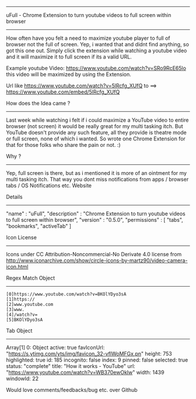 ******************************************************************************
uFull - Chrome Extension to turn youtube videos to full screen within browser
******************************************************************************

How often have you felt a need to maximize youtube player to full of browser not the full of screen. Yep, i wanted that and didnt find anything, so got this one out.
Simply click the extension while watching a youtube video and it will maximize it to full screen if its a valid URL.

Example youtube Video:  https://www.youtube.com/watch?v=SRo9RcE65lo this video will be maximized by using the Extension.

Url like 
    https://www.youtube.com/watch?v=5lRcfg_XUfQ
to ==>
    https://www.youtube.com/embed/5lRcfg_XUfQ

How does the Idea came ?
*********************************
Last week while watching i felt if i could maximize a YouTube video to entire browser (not screen) it would be really great for my multi tasking itch. But YouTube doesn't provide any such feature, all they provide is theatre mode or full screen, none of which i wanted. So wrote one Chrome Extension for that for those folks who share the pain or not. :)

Why ?
*******
Yep, full screen is there, but as i mentioned it is more of an ointment for my multi tasking itch. That way you dont miss notifications from apps / browser tabs / OS Notifications etc. 
Website

Details
*******
"name" : "uFull",
"description" : "Chrome Extension to turn youtube videos to full screen within browser",
"version" : "0.5.0",
"permissions" : [
    "tabs",
    "bookmarks",
    "activeTab"
]

Icon License
************
Icons under CC Attribution-Noncommercial-No Derivate 4.0 license from http://www.iconarchive.com/show/circle-icons-by-martz90/video-camera-icon.html

Regex Match Object
******************
    [0]https://www.youtube.com/watch?v=BKOlYDyo3sA
    [1]https://
    [2]www.youtube.com
    [3]www.
    [4]/watch?v=
    [5]BKOlYDyo3sA
    
Tab Object
***********
Array[1]
    0: Object
        active: true
        favIconUrl: "https://s.ytimg.com/yts/img/favicon_32-vflWoMFGx.pn"
        height: 753
        highlighted: true
        id: 185
        incognito: false
        index: 9
        pinned: false
        selected: true
        status: "complete"
        title: "How it works - YouTube"
        url: "https://www.youtube.com/watch?v=WB370ewOklw"
        width: 1439
        windowId: 22
        
Would love comments/feedbacks/bug etc. over Github